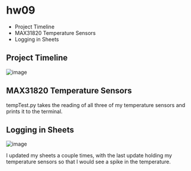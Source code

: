 # hw09
- Project Timeline
- MAX31820 Temperature Sensors
- Logging in Sheets

## Project Timeline
![image](https://user-images.githubusercontent.com/45342964/140686935-57ab1c4c-f5b0-4877-bbd3-4a7fe36e0587.png)

## MAX31820 Temperature Sensors
tempTest.py takes the reading of all three of my temperature sensors and prints it to the terminal.

## Logging in Sheets
![image](https://user-images.githubusercontent.com/45342964/140851598-f39ef131-f65e-4cdb-95bb-49a393867ee5.png)

I updated my sheets a couple times, with the last update holding my temperature sensors so that I would see a spike in the temperature.
